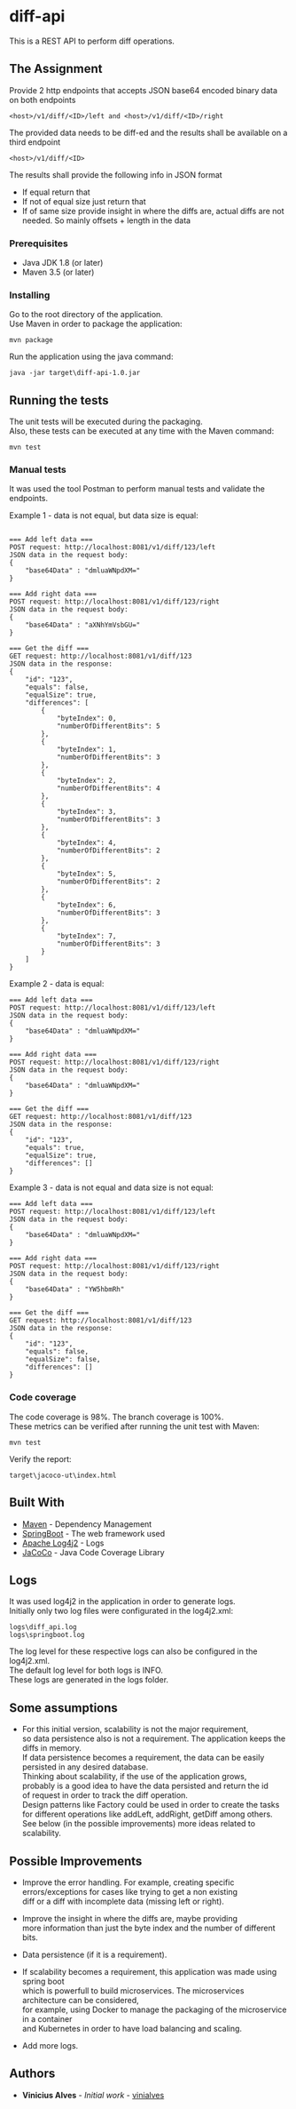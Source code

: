 # diff-api

This is a REST API to perform diff operations.

## The Assignment

Provide 2 http endpoints that accepts JSON base64 encoded binary data on both endpoints 
```
<host>/v1/diff/<ID>/left and <host>/v1/diff/<ID>/right
```
The provided data needs to be diff-ed and the results shall be available on a third endpoint 
```
<host>/v1/diff/<ID>
```
The results shall provide the following info in JSON format  
* If equal return that  
* If not of equal size just return that  
* If of same size provide insight in where the diffs are, actual diffs are not needed. So mainly offsets + length in the data
	
### Prerequisites

* Java JDK 1.8 (or later)  
* Maven 3.5 (or later)  

### Installing

Go to the root directory of the application.  
Use Maven in order to package the application:
```
mvn package
```

Run the application using the java command:
```
java -jar target\diff-api-1.0.jar
```

## Running the tests

The unit tests will be executed during the packaging.  
Also, these tests can be executed at any time with the Maven command:
```
mvn test
```

### Manual tests

It was used the tool Postman to perform manual tests and validate the endpoints.  

Example 1 - data is not equal, but data size is equal:

```

=== Add left data === 
POST request: http://localhost:8081/v1/diff/123/left
JSON data in the request body:
{
	"base64Data" : "dmluaWNpdXM="
}

=== Add right data === 
POST request: http://localhost:8081/v1/diff/123/right
JSON data in the request body:
{
	"base64Data" : "aXNhYmVsbGU="
}

=== Get the diff ===
GET request: http://localhost:8081/v1/diff/123
JSON data in the response:
{
    "id": "123",
    "equals": false,
    "equalSize": true,
    "differences": [
        {
            "byteIndex": 0,
            "numberOfDifferentBits": 5
        },
        {
            "byteIndex": 1,
            "numberOfDifferentBits": 3
        },
        {
            "byteIndex": 2,
            "numberOfDifferentBits": 4
        },
        {
            "byteIndex": 3,
            "numberOfDifferentBits": 3
        },
        {
            "byteIndex": 4,
            "numberOfDifferentBits": 2
        },
        {
            "byteIndex": 5,
            "numberOfDifferentBits": 2
        },
        {
            "byteIndex": 6,
            "numberOfDifferentBits": 3
        },
        {
            "byteIndex": 7,
            "numberOfDifferentBits": 3
        }
    ]
}

```

Example 2 - data is equal:
```
=== Add left data === 
POST request: http://localhost:8081/v1/diff/123/left
JSON data in the request body:
{
	"base64Data" : "dmluaWNpdXM="
}

=== Add right data === 
POST request: http://localhost:8081/v1/diff/123/right
JSON data in the request body:
{
	"base64Data" : "dmluaWNpdXM="
}

=== Get the diff ===
GET request: http://localhost:8081/v1/diff/123
JSON data in the response:
{
    "id": "123",
    "equals": true,
    "equalSize": true,
    "differences": []
}
```

Example 3 - data is not equal and data size is not equal:
```
=== Add left data === 
POST request: http://localhost:8081/v1/diff/123/left
JSON data in the request body:
{
	"base64Data" : "dmluaWNpdXM="
}

=== Add right data === 
POST request: http://localhost:8081/v1/diff/123/right
JSON data in the request body:
{
	"base64Data" : "YW5hbmRh"
}

=== Get the diff ===
GET request: http://localhost:8081/v1/diff/123
JSON data in the response:
{
    "id": "123",
    "equals": false,
    "equalSize": false,
    "differences": []
}

```

### Code coverage

The code coverage is 98%. The branch coverage is 100%.  
These metrics can be verified after running the unit test with Maven:
```
mvn test
```
Verify the report:
```
target\jacoco-ut\index.html
```

## Built With

* [Maven](https://maven.apache.org/) - Dependency Management
* [SpringBoot](https://projects.spring.io/spring-boot/) - The web framework used
* [Apache Log4j2](https://logging.apache.org/log4j/2.x/) - Logs
* [JaCoCo](http://www.eclemma.org/jacoco/) - Java Code Coverage Library

## Logs

It was used log4j2 in the application in order to generate logs.  
Initially only two log files were configurated in the log4j2.xml:  
```
logs\diff_api.log  
logs\springboot.log
```
The log level for these respective logs can also be configured in the log4j2.xml.  
The default log level for both logs is INFO.  
These logs are generated in the logs folder.  

## Some assumptions

* For this initial version, scalability is not the major requirement,  
so data persistence also is not a requirement. The application keeps the diffs in memory.   
If data persistence becomes a requirement, the data can  be easily persisted in any desired database.  
Thinking about scalability, if the use of the application grows,  
probably is a good idea to have the data persisted and return the id  
of request in order to track the diff operation.  
Design patterns like Factory could be  used in order to create the tasks   
for different operations like addLeft, addRight, getDiff among others.   
See below (in the possible improvements) more ideas related to scalability.  

## Possible Improvements

* Improve the error handling. For example, creating specific  
errors/exceptions for cases like trying to get a non existing  
diff or a diff with incomplete data (missing left or right).  

* Improve the insight in where the diffs are, maybe providing  
more information than just the byte index and the number of different bits.  

* Data persistence (if it is a requirement).  

* If scalability becomes a requirement, this application was made using spring boot  
which is powerfull to build microservices. The microservices architecture can be considered,   
for example, using Docker to manage the packaging of the microservice in a container  
and Kubernetes in order to have load balancing and scaling.  

* Add more logs.  

## Authors

* **Vinicius Alves** - *Initial work* - [vinialves](https://github.com/vinialves)
